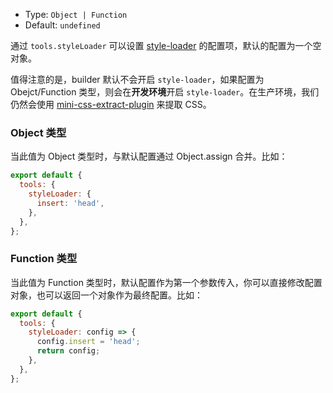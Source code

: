 - Type: `Object | Function`
- Default: `undefined`

通过 `tools.styleLoader` 可以设置 [style-loader](https://github.com/webpack-contrib/style-loader) 的配置项，默认的配置为一个空对象。

值得注意的是，builder 默认不会开启 `style-loader`，如果配置为 Obejct/Function 类型，则会在**开发环境**开启 `style-loader`。在生产环境，我们仍然会使用 [mini-css-extract-plugin](./cssExtract.md) 来提取 CSS。

### Object 类型

当此值为 Object 类型时，与默认配置通过 Object.assign 合并。比如：

```js
export default {
  tools: {
    styleLoader: {
      insert: 'head',
    },
  },
};
```

### Function 类型

当此值为 Function 类型时，默认配置作为第一个参数传入，你可以直接修改配置对象，也可以返回一个对象作为最终配置。比如：

```js
export default {
  tools: {
    styleLoader: config => {
      config.insert = 'head';
      return config;
    },
  },
};
```
